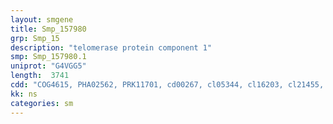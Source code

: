 ```yaml
---
layout: smgene
title: Smp_157980
grp: Smp_15
description: "telomerase protein component 1"
smp: Smp_157980.1
uniprot: "G4VGG5"
length:  3741
cdd: "COG4615, PHA02562, PRK11701, cd00267, cl05344, cl16203, cl21455, pfam00005, pfam05731, pfam13271"
kk: ns
categories: sm
---
```

